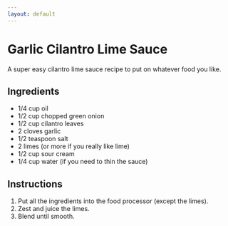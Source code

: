 ```yaml
---
layout: default
---
```


# Garlic Cilantro Lime Sauce
A super easy cilantro lime sauce recipe to put on whatever food you like.

## Ingredients
* 1/4 cup oil
* 1/2 cup chopped green onion
* 1/2 cup cilantro leaves
* 2 cloves garlic
* 1/2 teaspoon salt
* 2 limes (or more if you really like lime)
* 1/2 cup sour cream
* 1/4 cup water (if you need to thin the sauce)

## Instructions
1. Put all the ingredients into the food processor (except the limes).
2. Zest and juice the limes.
3. Blend until smooth.
